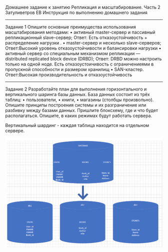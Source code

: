 Домашнее задание к занятию Репликация и масштабирование. Часть 2 Затуливетров ЕВ
Инструкция по выполнению домашнего задания
________________________________________
Задание 1
Опишите основные преимущества использования масштабирования методами:
•	активный master-сервер и пассивный репликационный slave-сервер;
Ответ: Есть отказоустойчивость + распределение нагрузки .
•	master-сервер и несколько slave-серверов;
Ответ:Высокий уровень отказоустойчивости и балансировки нагрузки
•	активный сервер со специальным механизмом репликации — distributed replicated block device (DRBD);
Ответ: DRBD можно настроить только на одной ноде. Есть отказоустоичивость с ограничениеями в пропускной способности и размером хранилищ
•	SAN-кластер.
Ответ:Высокая производительность и отказоустойчивость
________________________________________
Задание 2
Разработайте план для выполнения горизонтального и вертикального шаринга базы данных. База данных состоит из трёх таблиц:
•	пользователи,
•	книги,
•	магазины (столбцы произвольно).
Опишите принципы построения системы и их разграничение или разбивку между базами данных.
Пришлите блоксхему, где и что будет располагаться. Опишите, в каких режимах будут работать сервера.


Вертикальный шардинг - каждая таблица находится на отдельном сервере.

![Sharding](https://github.com/zatulik2606/Netology-devops/blob/screenshorts/%D0%B8%D0%B7%D0%BE%D0%B1%D1%80%D0%B0%D0%B6%D0%B5%D0%BD%D0%B8%D0%B5_2023-04-12_175152810.png)
